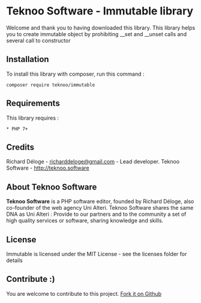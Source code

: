 Teknoo Software - Immutable library
================================


Welcome and thank you to having downloaded this library.
This library helps you to create immutable object by prohibiting __set and __unset calls and several call to constructor

Installation
------------
To install this library with composer, run this command :

    composer require teknoo/immutable

Requirements
------------
This library requires :

    * PHP 7+

Credits
-------
Richard Déloge - <richarddeloge@gmail.com> - Lead developer.
Teknoo Software - <http://teknoo.software>

About Teknoo Software
---------------------
**Teknoo Software** is a PHP software editor, founded by Richard Déloge, also co-founder of the web agency Uni Alteri.
Teknoo Software shares the same DNA as Uni Alteri : Provide to our partners and to the community a set of high quality services or software, sharing knowledge and skills.

License
-------
Immutable is licensed under the MIT License - see the licenses folder for details

Contribute :)
-------------

You are welcome to contribute to this project. [Fork it on Github](CONTRIBUTING.md)
